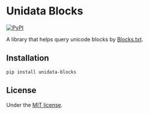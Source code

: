 # Unidata Blocks

[![PyPI](https://img.shields.io/pypi/v/unidata-blocks)](https://pypi.org/project/unidata-blocks/)

A library that helps query unicode blocks by [Blocks.txt](https://www.unicode.org/Public/UNIDATA/Blocks.txt).

## Installation

```commandline
pip install unidata-blocks
```

## License

Under the [MIT license](LICENSE).
